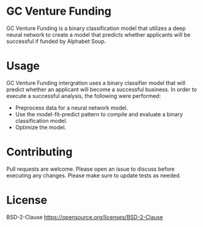 # GC Venture Funding

GC Venture Funding is a binary classification model that utilizes a deep neural network to create a model that predicts whether applicants will be successful if funded by Alphabet Soup.

# Usage

GC Venture Funding intergration uses a binary classifier model that will predict whether an applicant will become a successful business. 
In order to execute a successful analysis, the following were performed:

* Preprocess data for a neural network model.
* Use the model-fit-predict pattern to compile and evaluate a binary classification model.
* Optimize the model.

# Contributing

Pull requests are welcome. Please open an issue to discuss before executing any changes.
Please make sure to update tests as needed.

# License
BSD-2-Clause https://opensource.org/licenses/BSD-2-Clause
